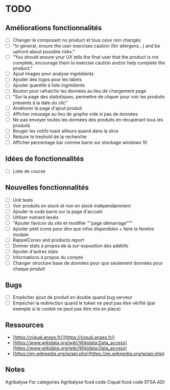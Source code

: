 # TODO

## Améliorations fonctionnalités

- [ ] Changer le composant no product et tous ceux non changés
- [ ] "In general, ensure the user exercises caution (for allergens...) and be upfront about possible risks."
- [ ] "You should ensure your UX tells the final user that the product is not complete, encourage them to exercise caution and/or help complete the product."
- [ ] Ajout images pour analyse ingrédients
- [ ] Ajouter des logos pour les labels
- [ ] Ajouter quantité à liste ingrédients
- [ ] Bouton pour rafraichir les données au lieu de chargement page
- [ ] "Sur la page des statistiques, permettre de cliquer pour voir les produits présents à la date du clic"
- [ ] Améliorer la page d'ajout produit
- [ ] Afficher message au lieu de graphe vide si pas de données
- [ ] Ne pas envoyer toutes les données des produits en récupérant tous les produits
- [ ] Bouger les notifs toast ailleurs quand dans la slice
- [ ] Réduire le treshold de la recherche
- [ ] Afficher percentage bar comme barre sur stockage windows 10

## Idées de fonctionnalités

- [ ] Liste de course

## Nouvelles fonctionnalités

- [ ] Unit tests
- [ ] Voir produits en stock et non en stock indépendamment
- [ ] Ajouter le code barre sur la page d'accueil
- [ ] Utiliser nutrient levels
- [ ] "Ajouter favicon du site et modifier ""page démarrage"""
- [ ] Ajouter petit icone pour dire que infos disponibles + faire la fenetre modale
- [ ] RappelConso and products report
- [ ] Donner stats à propos de la sur-exposition des additifs
- [ ] Ajouter d'autres stats
- [ ] Informations à propos du compte
- [ ] Changer structure base de données pour que seulement données pour chaque produit

## Bugs

- [ ] Empêcher ajout de produit en double quand bug serveur
- [ ] Empecher la redirection quand le token ne peut pas être vérifié (par exemple si le cookie ne peut pas être mis en place)

## Ressources

- [https://ciqual.anses.fr/](https://ciqual.anses.fr/)
- [https://www.wikidata.org/wiki/Wikidata:Data_access](https://www.wikidata.org/wiki/Wikidata:Data_access)
- [https://en.wikipedia.org/w/api.php](https://en.wikipedia.org/w/api.php)

## Notes

Agribalyse
For categories
Agribalyse food code
Ciqual food code
EFSA ADI
